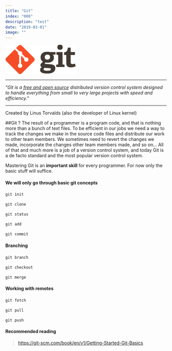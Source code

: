 ```yaml
---
title: "Git"
index: "000"
description: "test"
date: "2019-03-01"
image: ""
---
```


[![](git.png)](https://www.npmjs.com/)

---

_"Git is a [free and open source](https://git-scm.com/) distributed version control system designed to handle everything from small to very large projects with speed and efficiency."_

---

Created by Linus Torvalds (also the developer of Linux kernel)

##Git ?
The result of a programmer is a program code, and that is nothing more than a bunch of text files. To be efficient in our jobs we need a way to track the changes we make in the source code files and distribute our work to other team members. We sometimes need to revert the changes we made, incorporate the changes other team members made, and so on...
All of that and much more is a job of a version control system, and today Git is a de facto standard and the most popular version control system.
<info-banner text='GitHub should not be confused with git. GitHub is a cloud provider of Git repositories (one of many, but here we like GitHub best). At this point you should already have a working GitHub account.'/>

Mastering Git is an **important skill** for every programmer. For now only the basic stuff will suffice.

#### We will only go through basic git concepts

`git init`

`git clone`

`git status`

`git add`

`git commit`

#### Branching

`git branch`

`git checkout`

`git merge`

#### Working with remotes

`git fetch`

`git pull`

`git push`

#### Recommended reading

> https://git-scm.com/book/en/v1/Getting-Started-Git-Basics

